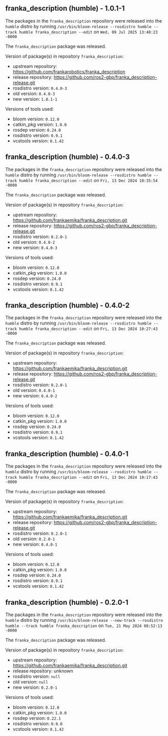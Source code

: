 ## franka_description (humble) - 1.0.1-1

The packages in the `franka_description` repository were released into the `humble` distro by running `/usr/bin/bloom-release --rosdistro humble --track humble franka_description --edit` on `Wed, 09 Jul 2025 13:48:23 -0000`

The `franka_description` package was released.

Version of package(s) in repository `franka_description`:

- upstream repository: https://github.com/frankarobotics/franka_description
- release repository: https://github.com/ros2-gbp/franka_description-release.git
- rosdistro version: `0.4.0-3`
- old version: `0.4.0-3`
- new version: `1.0.1-1`

Versions of tools used:

- bloom version: `0.12.0`
- catkin_pkg version: `1.0.0`
- rosdep version: `0.24.0`
- rosdistro version: `0.9.1`
- vcstools version: `0.1.42`


## franka_description (humble) - 0.4.0-3

The packages in the `franka_description` repository were released into the `humble` distro by running `/usr/bin/bloom-release --rosdistro humble --track humble franka_description --edit` on `Fri, 13 Dec 2024 10:35:54 -0000`

The `franka_description` package was released.

Version of package(s) in repository `franka_description`:

- upstream repository: https://github.com/frankaemika/franka_description.git
- release repository: https://github.com/ros2-gbp/franka_description-release.git
- rosdistro version: `0.2.0-1`
- old version: `0.4.0-2`
- new version: `0.4.0-3`

Versions of tools used:

- bloom version: `0.12.0`
- catkin_pkg version: `1.0.0`
- rosdep version: `0.24.0`
- rosdistro version: `0.9.1`
- vcstools version: `0.1.42`


## franka_description (humble) - 0.4.0-2

The packages in the `franka_description` repository were released into the `humble` distro by running `/usr/bin/bloom-release --rosdistro humble --track humble franka_description --edit` on `Fri, 13 Dec 2024 10:27:43 -0000`

The `franka_description` package was released.

Version of package(s) in repository `franka_description`:

- upstream repository: https://github.com/frankaemika/franka_description.git
- release repository: https://github.com/ros2-gbp/franka_description-release.git
- rosdistro version: `0.2.0-1`
- old version: `0.4.0-1`
- new version: `0.4.0-2`

Versions of tools used:

- bloom version: `0.12.0`
- catkin_pkg version: `1.0.0`
- rosdep version: `0.24.0`
- rosdistro version: `0.9.1`
- vcstools version: `0.1.42`


## franka_description (humble) - 0.4.0-1

The packages in the `franka_description` repository were released into the `humble` distro by running `/usr/bin/bloom-release --rosdistro humble --track humble franka_description --edit` on `Fri, 13 Dec 2024 10:17:43 -0000`

The `franka_description` package was released.

Version of package(s) in repository `franka_description`:

- upstream repository: https://github.com/frankaemika/franka_description.git
- release repository: https://github.com/ros2-gbp/franka_description-release.git
- rosdistro version: `0.2.0-1`
- old version: `0.2.0-1`
- new version: `0.4.0-1`

Versions of tools used:

- bloom version: `0.12.0`
- catkin_pkg version: `1.0.0`
- rosdep version: `0.24.0`
- rosdistro version: `0.9.1`
- vcstools version: `0.1.42`


## franka_description (humble) - 0.2.0-1

The packages in the `franka_description` repository were released into the `humble` distro by running `/usr/bin/bloom-release --new-track --rosdistro humble --track humble franka_description` on `Tue, 21 May 2024 08:52:13 -0000`

The `franka_description` package was released.

Version of package(s) in repository `franka_description`:

- upstream repository: https://github.com/frankaemika/franka_description.git
- release repository: unknown
- rosdistro version: `null`
- old version: `null`
- new version: `0.2.0-1`

Versions of tools used:

- bloom version: `0.12.0`
- catkin_pkg version: `1.0.0`
- rosdep version: `0.22.1`
- rosdistro version: `0.9.0`
- vcstools version: `0.1.42`


